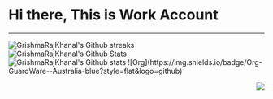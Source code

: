 # Hi there, This is Work Account 

---

<img align="centre" alt="GrishmaRajKhanal's Github streaks" src="https://streak-stats.demolab.com?user=GrishmaRajKhanal&theme=great-gatsby&locale=en"  alt="GrishmaRajKhanal's GitHub Streaks"/>
<br>

<img align="centre" alt="GrishmaRajKhanal's Github Stats" src="https://github-readme-stats.vercel.app/api?username=GrishmaRajKhanal&locale=en&theme=great-gatsby&layout=compact&show_icons=true" alt="GrishmaRajKhanal's GitHub Stats" /> 
<br>

<img align="centre" alt="GrishmaRajKhanal's Github stats" src="https://github-readme-stats.vercel.app/api/top-langs/?username=GrishmaRajKhanal&locale=en&show_icons=false&theme=great-gatsby&layout=compact"  alt="GrishmaRajKhanal's Top Languages"/>
![Org](https://img.shields.io/badge/Org-GuardWare--Australia-blue?style=flat&logo=github)

 
<p alight="right">
  <img align="right" src="https://komarev.com/ghpvc/?username=GrishmaRajKhanal&style=plastic&color=blue" />
</p>
